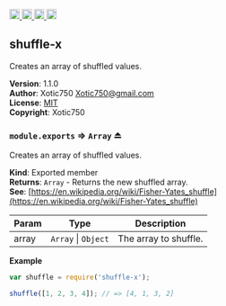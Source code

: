 <a href="https://travis-ci.org/Xotic750/shuffle-x"
   title="Travis status">
<img
   src="https://travis-ci.org/Xotic750/shuffle-x.svg?branch=master"
   alt="Travis status" height="18"/>
</a>
<a href="https://david-dm.org/Xotic750/shuffle-x"
   title="Dependency status">
<img src="https://david-dm.org/Xotic750/shuffle-x.svg"
   alt="Dependency status" height="18"/>
</a>
<a href="https://david-dm.org/Xotic750/shuffle-x#info=devDependencies"
   title="devDependency status">
<img src="https://david-dm.org/Xotic750/shuffle-x/dev-status.svg"
   alt="devDependency status" height="18"/>
</a>
<a href="https://badge.fury.io/js/shuffle-x" title="npm version">
<img src="https://badge.fury.io/js/shuffle-x.svg"
   alt="npm version" height="18"/>
</a>
<a name="module_shuffle-x"></a>

## shuffle-x
Creates an array of shuffled values.

**Version**: 1.1.0  
**Author**: Xotic750 <Xotic750@gmail.com>  
**License**: [MIT](&lt;https://opensource.org/licenses/MIT&gt;)  
**Copyright**: Xotic750  
<a name="exp_module_shuffle-x--module.exports"></a>

### `module.exports` ⇒ <code>Array</code> ⏏
Creates an array of shuffled values.

**Kind**: Exported member  
**Returns**: <code>Array</code> - Returns the new shuffled array.  
**See**: [https://en.wikipedia.org/wiki/Fisher-Yates_shuffle](https://en.wikipedia.org/wiki/Fisher-Yates_shuffle)  

| Param | Type | Description |
| --- | --- | --- |
| array | <code>Array</code> \| <code>Object</code> | The array to shuffle. |

**Example**  
```js
var shuffle = require('shuffle-x');

shuffle([1, 2, 3, 4]); // => [4, 1, 3, 2]
```
